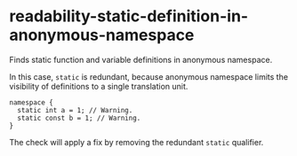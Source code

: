 readability-static-definition-in-anonymous-namespace
====================================================

Finds static function and variable definitions in anonymous namespace.

In this case, `static` is redundant, because anonymous namespace limits
the visibility of definitions to a single translation unit.

    namespace {
      static int a = 1; // Warning.
      static const b = 1; // Warning.
    }

The check will apply a fix by removing the redundant `static` qualifier.
